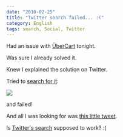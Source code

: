 ```yaml
---
date: "2010-02-25"
title: "Twitter search failed... :("
category: English
tags: search, Social, Twitter
---
```


Had an issue with [ÜberCart](https://www.ubercart.org/) tonight.

Was sure I already solved it.

Knew I explained the solution on Twitter.

Tried to [search for it](https://search.twitter.com/search?q=ubercart+from%3Akdeldycke):

![]({attach}failed-twitter-search.png)

and failed!

And all I was looking for was [this little tweet](https://twitter.com/kdeldycke/status/1508913388).

Is [Twitter's search](https://search.twitter.com) supposed to work? :(
